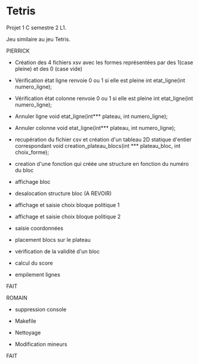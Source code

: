# Tetris

Projet 1 C semestre 2 L1. 

Jeu similaire au jeu Tetris.


PIERRICK
-    Création des 4 fichiers xsv avec les formes représentées par des 1(case pleine) et des 0 (case vide)

-    Vérification état ligne renvoie 0 ou 1 si elle est pleine
int etat_ligne(int numero_ligne);

-    Vérification état colonne renvoie 0 ou 1 si elle est pleine
int etat_ligne(int numero_ligne);

-    Annuler ligne 
void etat_ligne(int*** plateau, int numero_ligne);

-    Annuler colonne
void etat_ligne(int*** plateau, int numero_ligne);

-    recupération du fichier csv et création d'un tableau 2D statique d'entier correspondant
void creation_plateau_blocs(int *** plateau_bloc, int choix_forme);

-   creation d'une fonction qui créée une structure en fonction du numéro du bloc

- affichage bloc

- desalocation structure bloc (A REVOIR)

- affichage et saisie choix bloque politique 1

- affichage et saisie choix bloque politique 2

- saisie coordonnées

- placement blocs sur le plateau

- vérification de la validité d'un bloc

- calcul du score

- empilement lignes

FAIT



ROMAIN
- suppression console

- Makefile

- Nettoyage

- Modification mineurs

FAIT